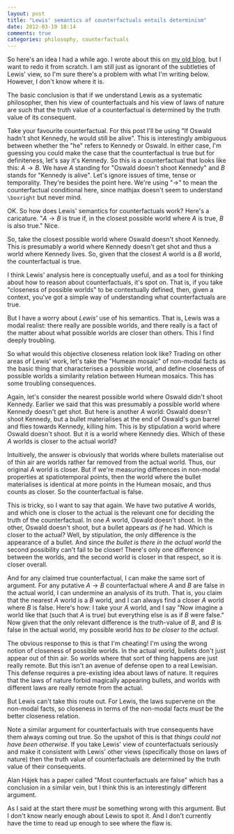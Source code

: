 ```yaml
---
layout: post
title: "Lewis' semantics of counterfactuals entails determinism"
date: 2012-03-19 18:14
comments: true
categories: philosophy, counterfactuals
---
```

So here's an idea I had a while ago.
I wrote about this on 
[my old blog](http://incompetnce.wordpress.com/2011/11/18/lewis-semantics-of-counterfactuals-entails-determinism/), 
but I want to redo it from scratch.
I am still just as ignorant of the subtleties of Lewis'
view, so I'm sure there's a problem with what I'm writing below.
However, I don't know where it is.

The basic conclusion is that if we understand Lewis as a
systematic philosopher, then his view of counterfactuals
and his view of laws of nature are such that
the truth value of a counterfactual is determined
by the truth value of its consequent.

<!-- more -->

Take your favourite counterfactual.
For this post I'll be using 
"If Oswald hadn't shot Kennedy, he would still be alive".
This is interestingly ambiguous between whether the "he" refers
to Kennedy or Oswald.
In either case, I'm guessing you could make the case that
the counterfactual is true but for definiteness, let's say it's Kennedy.
So this is a counterfactual that looks like this: $A\to B$.
We have $A$ standing for "Oswald doesn't shoot Kennedy" and
$B$ stands for "Kennedy is alive".
Let's ignore issues of time, tense or temporality.
They're besides the point here.
We're using "$\to$" to mean the counterfactual conditional here,
since mathjax doesn't seem to understand `\boxright` but never mind.

OK.
So how does Lewis' semantics for counterfactuals work?
Here's a caricature.
"$A\to B$ is true if, in the closest possible world where $A$ is true,
$B$ is also true."
Nice.

So, take the closest possible world where Oswald doesn't shoot Kennedy.
This is presumably a world where Kennedy doesn't get shot
and thus a world where Kennedy lives.
So, given that the closest $A$ world is a $B$ world,
the counterfactual is true.

I think Lewis' analysis here is conceptually useful,
and as a tool for thinking about how to reason about counterfactuals,
it's spot on.
That is, if you take "closeness of possible worlds" to be
contextually defined, then, given a context, you've got a simple way
of understanding what counterfactuals are true.

But I have a worry about _Lewis'_ use of his semantics.
That is, Lewis was a modal realist:
there really are possible worlds, 
and there really is a fact of the matter about what possible worlds are closer than
others.
This I find deeply troubling.

So what would this objective closeness relation look like?
Trading on other areas of Lewis' work,
let's take the "Humean mosaic" of non-modal facts as the basic thing
that characterises a possible world, and define closeness of possible worlds 
a similarity relation between Humean mosaics.
This has some troubling consequences.

Again, let's consider the nearest possible world where Oswald
didn't shoot Kennedy.
Earlier we said that this was presumably a possible world
where Kennedy doesn't get shot.
But here is another $A$ world:
Oswald doesn't shoot Kennedy, but a bullet materialises
at the end of Oswald's gun barrel and flies towards Kennedy, killing him.
This is by stipulation a world where Oswald doesn't shoot.
But it is a world where Kennedy dies.
Which of these $A$ worlds is closer to the actual world?

Intuitively, the answer is obviously that worlds where bullets materialise
out of thin air are worlds rather far removed from the actual world.
Thus, our original $A$ world is closer.
But if we're measuring differences in non-modal properties at spatiotemporal points,
then the world where the bullet materialises is identical at more points in the Humean
mosaic, and thus counts as closer.
So the counterfactual is false.

This is tricky, so I want to say that again.
We have two putative $A$ worlds, and which one is closer to the actual
is the relevant one for deciding the truth of the counterfactual.
In one $A$ world, Oswald doesn't shoot.
In the other, Oswald doesn't shoot, but a bullet appears _as if_ he had.
Which is closer to the actual?
Well, by stipulation, the only difference is the appearance of a bullet.
And since _the bullet is there in the actual world_ the second
possibility can't fail to be closer!
There's only one difference between the worlds, 
and the second world is closer in that respect,
so it is closer overall.

And for any claimed true counterfactual, I can make the same sort of argument.
For any putative $A\to B$ counterfactual where $A$ and $B$ are false in the
actual world, I can undermine an analysis of its truth.
That is, you claim that the nearest $A$ world is a $B$ world,
and I can always find a closer $A$ world where $B$ is false.
Here's how:
I take your $A$ world, and I say "Now imagine a world like that (such that $A$ is true)
but everything else is as if $B$ were false."
Now given that the only relevant difference is the truth-value of $B$, 
and $B$ is false in the actual world, my possible world _has to be closer to the actual_.

The obvious response to this is that I'm cheating!
I'm using the wrong notion of closeness of possible worlds.
In the actual world, bullets don't just appear out of thin air.
So worlds where that sort of thing happens are just really remote.
But this isn't an avenue of defense open to a real Lewisian.
This defense requires a pre-existing idea about laws of nature.
It requires that the laws of nature forbid magically appearing bullets,
and worlds with different laws are really remote from the actual.

But Lewis can't take this route out.
For Lewis, the laws supervene on the non-modal facts,
so closeness in terms of the non-modal facts _must_ be the better closeness relation.

Note a similar argument for counterfactuals with true consequents have them always coming
out true.
So the upshot of this is that _things could not have been otherwise_.
If you take Lewis' view of counterfactuals seriously
and make it consistent with Lewis' other views (specifically those on laws of nature)
then the truth value of counterfactuals are determined by the truth value of their
consequents.

Alan Hájek has a paper called "Most counterfactuals are false" which 
has a conclusion in a similar vein,
but I think this is an interestingly different argument.

As I said at the start there _must_ be something wrong with this argument.
But I don't know nearly enough about Lewis to spot it.
And I don't currently have the time to read up enough to see where the 
flaw is.
